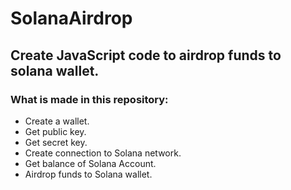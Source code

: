 # SolanaAirdrop

## Create JavaScript code to airdrop funds to solana wallet.

### What is made in this repository:

- Create a wallet.
- Get public key.
- Get secret key.
- Create connection to Solana network.
- Get balance of Solana Account.
- Airdrop funds to Solana wallet.
